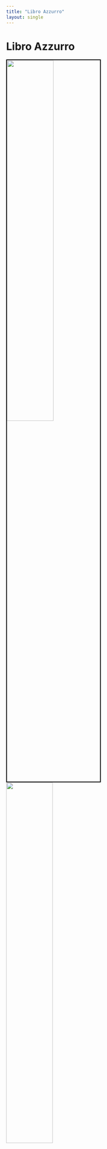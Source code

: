 ```yaml
---
title: "Libro Azzurro"
layout: single
---
```

# Libro Azzurro 

<div class="row">
    <div class="flex-child">
        <img src="{{ site.baseurl }}/assets/img/72dpi_title_azzurro_from_9950_1940.jpg" style="width:50%;border:2px solid black"/>
    </div>
    <div class="flex-child">
        <img src="{{ site.baseurl }}/assets/img/72dpi_title-pages-azzurro_mss.png" style="width:50%"/>
    </div>
</div>
This is not a philological edition of the Libro Azzurro of Pietro Antonio Michiel’s herbal, but a work in progress starting from the 1940 edition of the first book. 
Now you can find the partial transcription of the manuscript made by Ettore De Toni with his comment and notes – plus the image of the whole original text besides the plant drawings.
Further fundings and time will allow the transcription and online publication of the entire Michiel’s text.

In this online version the names of plants identified by Ettore De Toni are linked to http://www.worldfloraonline.org/ (for taxonomy and further scientific information) and, when available, to https://powo.science.kew.org/ where you can see photos, specimina exiccata, where the plant is native from where it is introduced etc.). 

Names of people are linked to biographical repertories, when available; cited works to bibliographical permalinks;
names of places to http://www.geonames.org/.

